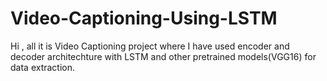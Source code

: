 # Video-Captioning-Using-LSTM

Hi , all it is Video Captioning project where I have used encoder and decoder architechture with LSTM and other pretrained models(VGG16) for data extraction.
